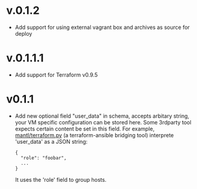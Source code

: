 # v.0.1.2
- Add support for using external vagrant box and archives as source for deploy

# v.0.1.1.1

- Add support for Terraform v0.9.5

# v0.1.1

- Add new optional field "user_data" in schema, accepts arbitary string, your VM specific configuration can be stored here.
  Some 3rdparty tool expects certain content be set in this field.
  For example, [mantl/terraform.py](https://github.com/mantl/terraform.py) (a terraform-ansible bridging tool) interprete 'user_data' as a JSON string:
  ```
  {
    "role": "foobar",
    ...
  }
  ```
  It uses the 'role' field to group hosts.
